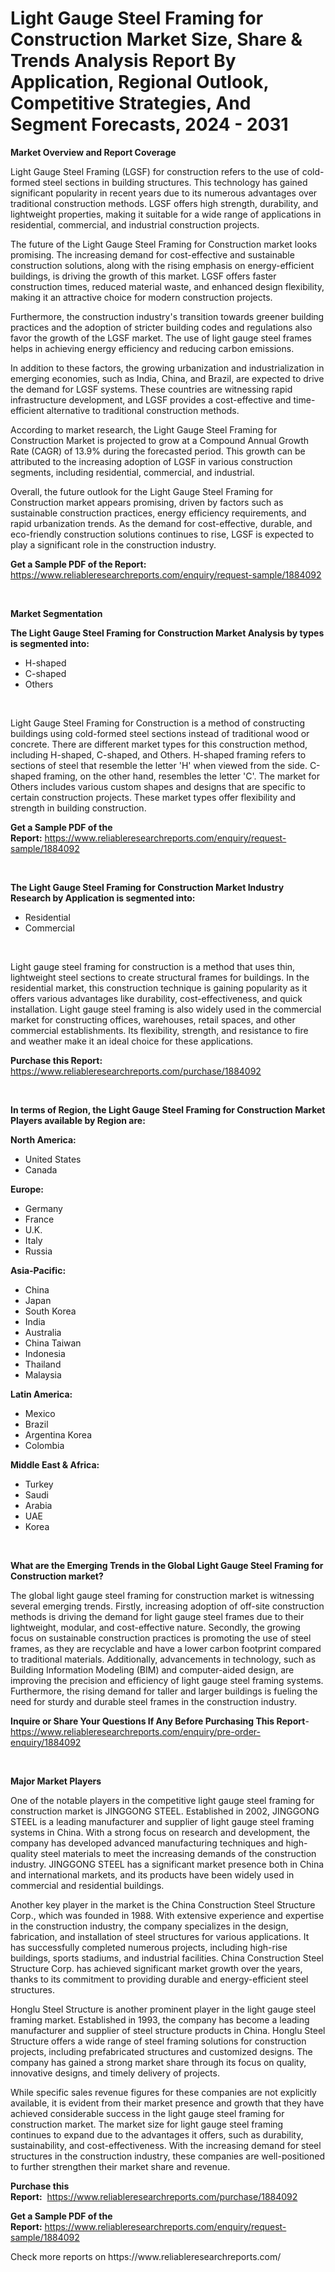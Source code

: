 <p><h1>Light Gauge Steel Framing for Construction Market Size, Share & Trends Analysis Report By Application, Regional Outlook, Competitive Strategies, And Segment Forecasts, 2024 - 2031</h1></p><p><strong>Market Overview and Report Coverage</strong></p>
<p><p>Light Gauge Steel Framing (LGSF) for construction refers to the use of cold-formed steel sections in building structures. This technology has gained significant popularity in recent years due to its numerous advantages over traditional construction methods. LGSF offers high strength, durability, and lightweight properties, making it suitable for a wide range of applications in residential, commercial, and industrial construction projects.</p><p>The future of the Light Gauge Steel Framing for Construction market looks promising. The increasing demand for cost-effective and sustainable construction solutions, along with the rising emphasis on energy-efficient buildings, is driving the growth of this market. LGSF offers faster construction times, reduced material waste, and enhanced design flexibility, making it an attractive choice for modern construction projects.</p><p>Furthermore, the construction industry's transition towards greener building practices and the adoption of stricter building codes and regulations also favor the growth of the LGSF market. The use of light gauge steel frames helps in achieving energy efficiency and reducing carbon emissions.</p><p>In addition to these factors, the growing urbanization and industrialization in emerging economies, such as India, China, and Brazil, are expected to drive the demand for LGSF systems. These countries are witnessing rapid infrastructure development, and LGSF provides a cost-effective and time-efficient alternative to traditional construction methods.</p><p>According to market research, the Light Gauge Steel Framing for Construction Market is projected to grow at a Compound Annual Growth Rate (CAGR) of 13.9% during the forecasted period. This growth can be attributed to the increasing adoption of LGSF in various construction segments, including residential, commercial, and industrial.</p><p>Overall, the future outlook for the Light Gauge Steel Framing for Construction market appears promising, driven by factors such as sustainable construction practices, energy efficiency requirements, and rapid urbanization trends. As the demand for cost-effective, durable, and eco-friendly construction solutions continues to rise, LGSF is expected to play a significant role in the construction industry.</p></p>
<p><strong>Get a Sample PDF of the Report:</strong> <a href="https://www.reliableresearchreports.com/enquiry/request-sample/1884092">https://www.reliableresearchreports.com/enquiry/request-sample/1884092</a></p>
<p>&nbsp;</p>
<p><strong>Market Segmentation</strong></p>
<p><strong>The Light Gauge Steel Framing for Construction Market Analysis by types is segmented into:</strong></p>
<p><ul><li>H-shaped</li><li>C-shaped</li><li>Others</li></ul></p>
<p>&nbsp;</p>
<p><p>Light Gauge Steel Framing for Construction is a method of constructing buildings using cold-formed steel sections instead of traditional wood or concrete. There are different market types for this construction method, including H-shaped, C-shaped, and Others. H-shaped framing refers to sections of steel that resemble the letter 'H' when viewed from the side. C-shaped framing, on the other hand, resembles the letter 'C'. The market for Others includes various custom shapes and designs that are specific to certain construction projects. These market types offer flexibility and strength in building construction.</p></p>
<p><strong>Get a Sample PDF of the Report:</strong>&nbsp;<a href="https://www.reliableresearchreports.com/enquiry/request-sample/1884092">https://www.reliableresearchreports.com/enquiry/request-sample/1884092</a></p>
<p>&nbsp;</p>
<p><strong>The Light Gauge Steel Framing for Construction Market Industry Research by Application is segmented into:</strong></p>
<p><ul><li>Residential</li><li>Commercial</li></ul></p>
<p>&nbsp;</p>
<p><p>Light gauge steel framing for construction is a method that uses thin, lightweight steel sections to create structural frames for buildings. In the residential market, this construction technique is gaining popularity as it offers various advantages like durability, cost-effectiveness, and quick installation. Light gauge steel framing is also widely used in the commercial market for constructing offices, warehouses, retail spaces, and other commercial establishments. Its flexibility, strength, and resistance to fire and weather make it an ideal choice for these applications.</p></p>
<p><strong>Purchase this Report:</strong>&nbsp; <a href="https://www.reliableresearchreports.com/purchase/1884092">https://www.reliableresearchreports.com/purchase/1884092</a></p>
<p>&nbsp;</p>
<p><strong>In terms of Region, the Light Gauge Steel Framing for Construction Market Players available by Region are:</strong></p>
<p>
    <p> <strong> North America: </strong>
        <ul>
            <li>United States</li>
            <li>Canada</li>
        </ul>
        </p> 
    <p> <strong> Europe: </strong>
        <ul>
            <li>Germany</li>
            <li>France</li>
            <li>U.K.</li>
            <li>Italy</li>
            <li>Russia</li>
        </ul>
        </p> 
    <p> <strong> Asia-Pacific: </strong>
        <ul>
            <li>China</li>
            <li>Japan</li>
            <li>South Korea</li>
            <li>India</li>
            <li>Australia</li>
            <li>China Taiwan</li>
            <li>Indonesia</li>
            <li>Thailand</li>
            <li>Malaysia</li>
        </ul>
        </p> 
    <p> <strong> Latin America: </strong>
        <ul>
            <li>Mexico</li>
            <li>Brazil</li>
            <li>Argentina Korea</li>
            <li>Colombia</li>
        </ul>
        </p> 
    <p> <strong> Middle East & Africa: </strong>
        <ul>
            <li>Turkey</li>
            <li>Saudi</li>
            <li>Arabia</li>
            <li>UAE</li>
            <li>Korea</li>
        </ul>
    </p>
    </p>
<p>&nbsp;</p>
<p><strong>What are the Emerging Trends in the Global Light Gauge Steel Framing for Construction market?</strong></p>
<p><p>The global light gauge steel framing for construction market is witnessing several emerging trends. Firstly, increasing adoption of off-site construction methods is driving the demand for light gauge steel frames due to their lightweight, modular, and cost-effective nature. Secondly, the growing focus on sustainable construction practices is promoting the use of steel frames, as they are recyclable and have a lower carbon footprint compared to traditional materials. Additionally, advancements in technology, such as Building Information Modeling (BIM) and computer-aided design, are improving the precision and efficiency of light gauge steel framing systems. Furthermore, the rising demand for taller and larger buildings is fueling the need for sturdy and durable steel frames in the construction industry.</p></p>
<p><strong>Inquire or Share Your Questions If Any Before Purchasing This Report</strong>- <a href="https://www.reliableresearchreports.com/enquiry/pre-order-enquiry/1884092">https://www.reliableresearchreports.com/enquiry/pre-order-enquiry/1884092</a></p>
<p>&nbsp;</p>
<p><strong>Major Market Players</strong></p>
<p><p>One of the notable players in the competitive light gauge steel framing for construction market is JINGGONG STEEL. Established in 2002, JINGGONG STEEL is a leading manufacturer and supplier of light gauge steel framing systems in China. With a strong focus on research and development, the company has developed advanced manufacturing techniques and high-quality steel materials to meet the increasing demands of the construction industry. JINGGONG STEEL has a significant market presence both in China and international markets, and its products have been widely used in commercial and residential buildings.</p><p>Another key player in the market is the China Construction Steel Structure Corp., which was founded in 1988. With extensive experience and expertise in the construction industry, the company specializes in the design, fabrication, and installation of steel structures for various applications. It has successfully completed numerous projects, including high-rise buildings, sports stadiums, and industrial facilities. China Construction Steel Structure Corp. has achieved significant market growth over the years, thanks to its commitment to providing durable and energy-efficient steel structures.</p><p>Honglu Steel Structure is another prominent player in the light gauge steel framing market. Established in 1993, the company has become a leading manufacturer and supplier of steel structure products in China. Honglu Steel Structure offers a wide range of steel framing solutions for construction projects, including prefabricated structures and customized designs. The company has gained a strong market share through its focus on quality, innovative designs, and timely delivery of projects.</p><p>While specific sales revenue figures for these companies are not explicitly available, it is evident from their market presence and growth that they have achieved considerable success in the light gauge steel framing for construction market. The market size for light gauge steel framing continues to expand due to the advantages it offers, such as durability, sustainability, and cost-effectiveness. With the increasing demand for steel structures in the construction industry, these companies are well-positioned to further strengthen their market share and revenue.</p></p>
<p><strong>Purchase this Report:</strong>&nbsp;&nbsp;<a href="https://www.reliableresearchreports.com/purchase/1884092">https://www.reliableresearchreports.com/purchase/1884092</a></p>
<p></p>
<p><strong>Get a Sample PDF of the Report:</strong>&nbsp;<a href="https://www.reliableresearchreports.com/enquiry/request-sample/1884092">https://www.reliableresearchreports.com/enquiry/request-sample/1884092</a></p>
<p>Check more reports on https://www.reliableresearchreports.com/</p>